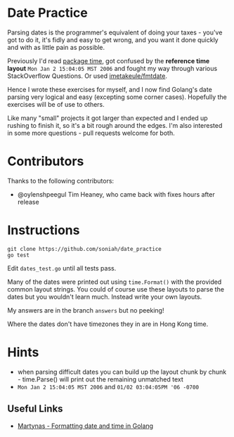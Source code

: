 # Date Practice

Parsing dates is the programmer's equivalent of doing your taxes - you've got
to do it, it's fidly and easy to get wrong, and you want it done quickly and
with as little pain as possible.

Previously I'd read [package time](https://golang.org/pkg/time), got confused
by the **reference time layout** `Mon Jan 2 15:04:05 MST 2006` and fought my
way through various StackOverflow Questions. Or used
[imetakeule/fmtdate](https://github.com/metakeule/fmtdate).

Hence I wrote these exercises for myself, and I now find Golang's date parsing
very logical and easy (excepting some corner cases). Hopefully the exercises
will be of use to others.

Like many "small" projects it got larger than expected and I ended up rushing
to finish it, so it's a bit rough around the edges. I'm also interested in some
more questions - pull requests welcome for both.

# Contributors

Thanks to the following contributors:

* @oylenshpeegul Tim Heaney, who came back with fixes hours after release

# Instructions

```
git clone https://github.com/soniah/date_practice
go test
```

Edit `dates_test.go` until all tests pass.

Many of the dates were printed out using `time.Format()` with the provided
common layout strings. You could of course use these layouts to parse the
dates but you wouldn't learn much. Instead write your own layouts.

My answers are in the branch `answers` but no peeking!

Where the dates don't have timezones they in are in Hong Kong time.

# Hints

* when parsing difficult dates you can build up the layout chunk by
chunk - time.Parse() will print out the remaining unmatched text
* `Mon Jan 2 15:04:05 MST 2006` and `01/02 03:04:05PM '06 -0700`

## Useful Links

* [Martynas - Formatting date and time in Golang](https://medium.com/@Martynas/formatting-date-and-time-in-golang-5816112bf098)
